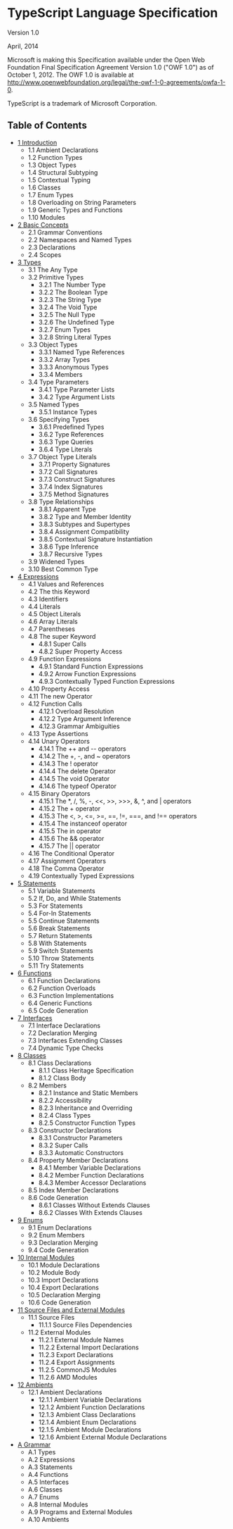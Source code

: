 TypeScript Language Specification
====

Version 1.0

April, 2014

Microsoft is making this Specification available under the Open Web Foundation Final Specification
Agreement Version 1.0 ("OWF 1.0") as of October 1, 2012. The OWF 1.0 is available at
http://www.openwebfoundation.org/legal/the-owf-1-0-agreements/owfa-1-0.

TypeScript is a trademark of Microsoft Corporation.

## Table of Contents

* [1 Introduction](./ch01.md)
    * 1.1 Ambient Declarations
    * 1.2 Function Types
    * 1.3 Object Types
    * 1.4 Structural Subtyping
    * 1.5 Contextual Typing
    * 1.6 Classes
    * 1.7 Enum Types
    * 1.8 Overloading on String Parameters
    * 1.9 Generic Types and Functions
    * 1.10 Modules
* [2 Basic Concepts](./ch02.md)
    * 2.1 Grammar Conventions
    * 2.2 Namespaces and Named Types
    * 2.3 Declarations
    * 2.4 Scopes
* [3 Types](./ch03.md)
    * 3.1 The Any Type
    * 3.2 Primitive Types
        * 3.2.1 The Number Type
        * 3.2.2 The Boolean Type
        * 3.2.3 The String Type
        * 3.2.4 The Void Type
        * 3.2.5 The Null Type
        * 3.2.6 The Undefined Type
        * 3.2.7 Enum Types
        * 3.2.8 String Literal Types
    * 3.3 Object Types
        * 3.3.1 Named Type References
        * 3.3.2 Array Types
        * 3.3.3 Anonymous Types
        * 3.3.4 Members
    * 3.4 Type Parameters
        * 3.4.1 Type Parameter Lists
        * 3.4.2 Type Argument Lists
    * 3.5 Named Types
        * 3.5.1 Instance Types
    * 3.6 Specifying Types
        * 3.6.1 Predefined Types
        * 3.6.2 Type References
        * 3.6.3 Type Queries
        * 3.6.4 Type Literals
    * 3.7 Object Type Literals
        * 3.7.1 Property Signatures
        * 3.7.2 Call Signatures
        * 3.7.3 Construct Signatures
        * 3.7.4 Index Signatures
        * 3.7.5 Method Signatures
    * 3.8 Type Relationships
        * 3.8.1 Apparent Type
        * 3.8.2 Type and Member Identity
        * 3.8.3 Subtypes and Supertypes
        * 3.8.4 Assignment Compatibility
        * 3.8.5 Contextual Signature Instantiation
        * 3.8.6 Type Inference
        * 3.8.7 Recursive Types
    * 3.9 Widened Types
    * 3.10 Best Common Type
* [4 Expressions](./ch04.md)
    * 4.1 Values and References
    * 4.2 The this Keyword
    * 4.3 Identifiers
    * 4.4 Literals
    * 4.5 Object Literals
    * 4.6 Array Literals
    * 4.7 Parentheses
    * 4.8 The super Keyword
        * 4.8.1 Super Calls
        * 4.8.2 Super Property Access
    * 4.9 Function Expressions
        * 4.9.1 Standard Function Expressions
        * 4.9.2 Arrow Function Expressions
        * 4.9.3 Contextually Typed Function Expressions
    * 4.10 Property Access
    * 4.11 The new Operator
    * 4.12 Function Calls
        * 4.12.1 Overload Resolution
        * 4.12.2 Type Argument Inference
        * 4.12.3 Grammar Ambiguities
    * 4.13 Type Assertions
    * 4.14 Unary Operators
        * 4.14.1 The ++ and -- operators
        * 4.14.2 The +, -, and ~ operators
        * 4.14.3 The ! operator
        * 4.14.4 The delete Operator
        * 4.14.5 The void Operator
        * 4.14.6 The typeof Operator
    * 4.15 Binary Operators
        * 4.15.1 The *, /, %, -, <<, >>, >>>, &, ^, and | operators
        * 4.15.2 The + operator
        * 4.15.3 The <, >, <=, >=, ==, !=, ===, and !== operators
        * 4.15.4 The instanceof operator
        * 4.15.5 The in operator
        * 4.15.6 The && operator
        * 4.15.7 The || operator
    * 4.16 The Conditional Operator
    * 4.17 Assignment Operators
    * 4.18 The Comma Operator
    * 4.19 Contextually Typed Expressions
* [5 Statements](./ch05.md)
    * 5.1 Variable Statements
    * 5.2 If, Do, and While Statements
    * 5.3 For Statements
    * 5.4 For-In Statements
    * 5.5 Continue Statements
    * 5.6 Break Statements
    * 5.7 Return Statements
    * 5.8 With Statements
    * 5.9 Switch Statements
    * 5.10 Throw Statements
    * 5.11 Try Statements
* [6 Functions](./ch06.md)
    * 6.1 Function Declarations
    * 6.2 Function Overloads
    * 6.3 Function Implementations
    * 6.4 Generic Functions
    * 6.5 Code Generation
* [7 Interfaces](./ch07.md)
    * 7.1 Interface Declarations
    * 7.2 Declaration Merging
    * 7.3 Interfaces Extending Classes
    * 7.4 Dynamic Type Checks
* [8 Classes](./ch08.md)
    * 8.1 Class Declarations
        * 8.1.1 Class Heritage Specification
        * 8.1.2 Class Body
    * 8.2 Members
        * 8.2.1 Instance and Static Members
        * 8.2.2 Accessibility
        * 8.2.3 Inheritance and Overriding
        * 8.2.4 Class Types
        * 8.2.5 Constructor Function Types
    * 8.3 Constructor Declarations
        * 8.3.1 Constructor Parameters
        * 8.3.2 Super Calls
        * 8.3.3 Automatic Constructors
    * 8.4 Property Member Declarations
        * 8.4.1 Member Variable Declarations
        * 8.4.2 Member Function Declarations
        * 8.4.3 Member Accessor Declarations
    * 8.5 Index Member Declarations
    * 8.6 Code Generation
        * 8.6.1 Classes Without Extends Clauses
        * 8.6.2 Classes With Extends Clauses
* [9 Enums](./ch09.md)
    * 9.1 Enum Declarations
    * 9.2 Enum Members
    * 9.3 Declaration Merging
    * 9.4 Code Generation
* [10 Internal Modules](./ch10.md)
    * 10.1 Module Declarations
    * 10.2 Module Body
    * 10.3 Import Declarations
    * 10.4 Export Declarations
    * 10.5 Declaration Merging
    * 10.6 Code Generation
* [11 Source Files and External Modules](./ch11.md)
    * 11.1 Source Files
        * 11.1.1 Source Files Dependencies
    * 11.2 External Modules
        * 11.2.1 External Module Names
        * 11.2.2 External Import Declarations
        * 11.2.3 Export Declarations
        * 11.2.4 Export Assignments
        * 11.2.5 CommonJS Modules
        * 11.2.6 AMD Modules
* [12 Ambients](./ch12.md)
    * 12.1 Ambient Declarations
        * 12.1.1 Ambient Variable Declarations
        * 12.1.2 Ambient Function Declarations
        * 12.1.3 Ambient Class Declarations
        * 12.1.4 Ambient Enum Declarations
        * 12.1.5 Ambient Module Declarations
        * 12.1.6 Ambient External Module Declarations
* [A Grammar](./appendix.md)
    * A.1 Types
    * A.2 Expressions
    * A.3 Statements
    * A.4 Functions
    * A.5 Interfaces
    * A.6 Classes
    * A.7 Enums
    * A.8 Internal Modules
    * A.9 Programs and External Modules
    * A.10 Ambients
